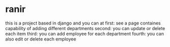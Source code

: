 # ranir
this is a project based in django and
you can at first:
see a page containes capability of adding different departments
second:
you can update or delete each item
third:
you can add employee for each department
fourth:
you can also edit or delete each employee
